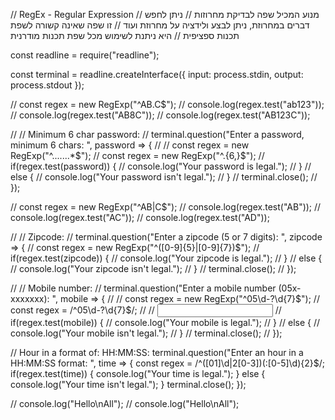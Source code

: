 // RegEx - Regular Expression
// מנוע המכיל שפה לבדיקת מחרוזות
// ניתן לחפש דברים במחרוזת, ניתן לבצע ולידציה על מחרוזת ועוד
// זו שפה שאינה קשורה לשפת תכנות ספציפית
// היא ניתנת לשימוש מכל שפת תכנות מודרנית

const readline = require("readline");

const terminal = readline.createInterface({
    input: process.stdin,
    output: process.stdout
});

// const regex = new RegExp("^AB.C$");
// console.log(regex.test("ab123"));
// console.log(regex.test("AB8C"));
// console.log(regex.test("AB123C"));

// // Minimum 6 char password: 
// terminal.question("Enter a password, minimum 6 chars: ", password => {
//     // const regex = new RegExp("^.......*$");
//     const regex = new RegExp("^.{6,}$");
//     if(regex.test(password)) {
//         console.log("Your password is legal.");
//     }
//     else {
//         console.log("Your password isn't legal.");
//     }
//     terminal.close();
// });


// const regex = new RegExp("^AB|C$");
// console.log(regex.test("AB"));
// console.log(regex.test("AC"));
// console.log(regex.test("AD"));

// // Zipcode: 
// terminal.question("Enter a zipcode (5 or 7 digits): ", zipcode => {
//     const regex = new RegExp("^([0-9]{5}|[0-9]{7})$");
//     if(regex.test(zipcode)) {
//         console.log("Your zipcode is legal.");
//     }
//     else {
//         console.log("Your zipcode isn't legal.");
//     }
//     terminal.close();
// });

// // Mobile number:
// terminal.question("Enter a mobile number (05x-xxxxxxx): ", mobile => {
//     // const regex = new RegExp("^05\\d-?\\d{7}$");
//     const regex = /^05\d-?\d{7}$/;
//     // <input type="text" pattern="^05\d-?\d{7}">
//     if(regex.test(mobile)) {
//         console.log("Your mobile is legal.");
//     }
//     else {
//         console.log("Your mobile isn't legal.");
//     }
//     terminal.close();
// });



// Hour in a format of: HH:MM:SS:
terminal.question("Enter an hour in a HH:MM:SS format: ", time => {
    const regex = /^([01]\d|2[0-3])(:[0-5]\d){2}$/;
    if(regex.test(time)) {
        console.log("Your time is legal.");
    }
    else {
        console.log("Your time isn't legal.");
    }
    terminal.close();
});



// console.log("Hello\nAll");
// console.log("Hello\\nAll");

